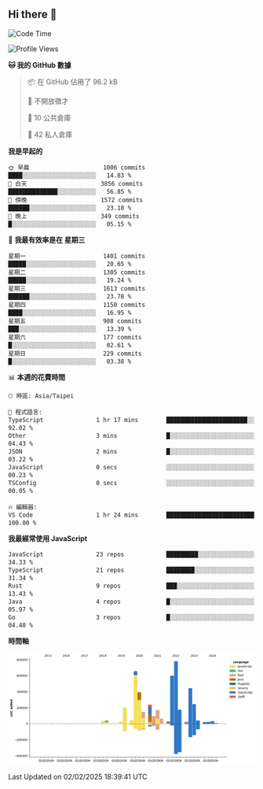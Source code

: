 ## Hi there 👋

<!--START_SECTION:waka-->
![Code Time](http://img.shields.io/badge/Code%20Time-118%20hrs%2044%20mins-blue)

![Profile Views](http://img.shields.io/badge/%E5%80%8B%E4%BA%BA%E9%A0%81%E9%9D%A2%E7%80%8F%E8%A6%BD%E6%AC%A1%E6%95%B8-0-blue)

**🐱 我的 GitHub 數據** 

> 📦 在 GitHub 佔用了 96.2 kB 
 > 
> 🚫 不開放徵才
 > 
> 📜 10 公共倉庫 
 > 
> 🔑 42 私人倉庫 
 > 
**我是早起的** 

```text
🌞 早晨                     1006 commits        ████░░░░░░░░░░░░░░░░░░░░░   14.83 % 
🌆 白天                     3856 commits        ██████████████░░░░░░░░░░░   56.85 % 
🌃 傍晚                     1572 commits        ██████░░░░░░░░░░░░░░░░░░░   23.18 % 
🌙 晚上                     349 commits         █░░░░░░░░░░░░░░░░░░░░░░░░   05.15 % 
```
📅 **我最有效率是在 星期三** 

```text
星期一                      1401 commits        █████░░░░░░░░░░░░░░░░░░░░   20.65 % 
星期二                      1305 commits        █████░░░░░░░░░░░░░░░░░░░░   19.24 % 
星期三                      1613 commits        ██████░░░░░░░░░░░░░░░░░░░   23.78 % 
星期四                      1150 commits        ████░░░░░░░░░░░░░░░░░░░░░   16.95 % 
星期五                      908 commits         ███░░░░░░░░░░░░░░░░░░░░░░   13.39 % 
星期六                      177 commits         █░░░░░░░░░░░░░░░░░░░░░░░░   02.61 % 
星期日                      229 commits         █░░░░░░░░░░░░░░░░░░░░░░░░   03.38 % 
```


📊 **本週的花費時間** 

```text
🕑︎ 時區: Asia/Taipei

💬 程式語言: 
TypeScript               1 hr 17 mins        ███████████████████████░░   92.02 % 
Other                    3 mins              █░░░░░░░░░░░░░░░░░░░░░░░░   04.43 % 
JSON                     2 mins              █░░░░░░░░░░░░░░░░░░░░░░░░   03.22 % 
JavaScript               0 secs              ░░░░░░░░░░░░░░░░░░░░░░░░░   00.23 % 
TSConfig                 0 secs              ░░░░░░░░░░░░░░░░░░░░░░░░░   00.05 % 

🔥 編輯器: 
VS Code                  1 hr 24 mins        █████████████████████████   100.00 % 
```

**我最經常使用 JavaScript** 

```text
JavaScript               23 repos            █████████░░░░░░░░░░░░░░░░   34.33 % 
TypeScript               21 repos            ████████░░░░░░░░░░░░░░░░░   31.34 % 
Rust                     9 repos             ███░░░░░░░░░░░░░░░░░░░░░░   13.43 % 
Java                     4 repos             █░░░░░░░░░░░░░░░░░░░░░░░░   05.97 % 
Go                       3 repos             █░░░░░░░░░░░░░░░░░░░░░░░░   04.48 % 
```



**時間軸**

![Lines of Code chart](https://raw.githubusercontent.com/jos61404/jos61404/main/assets/bar_graph.png)


 Last Updated on 02/02/2025 18:39:41 UTC
<!--END_SECTION:waka-->



<!--
**jos61404/jos61404** is a ✨ _special_ ✨ repository because its `README.md` (this file) appears on your GitHub profile.

Here are some ideas to get you started:

- 🔭 I’m currently working on ...
- 🌱 I’m currently learning ...
- 👯 I’m looking to collaborate on ...
- 🤔 I’m looking for help with ...
- 💬 Ask me about ...
- 📫 How to reach me: ...
- 😄 Pronouns: ...
- ⚡ Fun fact: ...
-->
